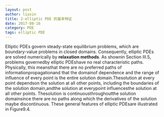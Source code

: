```yaml
---
layout: post
author: liuxin
title: 2-elliptic PDE 的基本特征 
date: 2017-08-16
category: PDE
tags: elliptic PDE
---
```


Elliptic PDEs govern steady-state equilibrium problems, which are boundary-value problems in closed domains. Consequently, elliptic PDEs are solved numerically by **relaxation methods**. As shownin Section III.5, problems governedby elliptic PDEshave no real characteristic paths. Physically, this meansthat there are no preferred paths of informationpropagationand that the domainof dependence and the range of influence of every point is the entire solution domain.Thesolution at every point dependson the solution at all other points, including the boundaries of the solution domain,andthe solution at everypoint influencesthe solution at all other points. Thesolution is continuousthroughoutthe solution domainsince there are no paths along which the derivatives of the solution maybe discontinuous. These general features of elliptic PDEsare illustrated in Figure9.4. 
